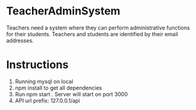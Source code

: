 # TeacherAdminSystem
Teachers need a system where they can perform administrative functions for their students. Teachers  and students are identified by their email addresses.

# Instructions
1. Running mysql on local
2. npm install to get all dependencies
3. Run npm start . Server will start on port 3000
4. API url prefix: 127.0.0.1/api
